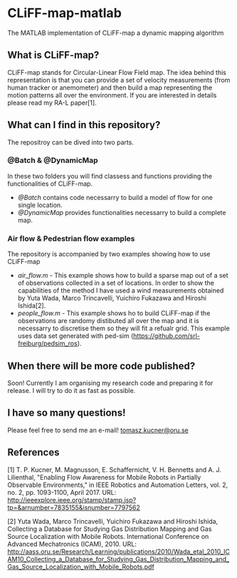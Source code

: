 # CLiFF-map-matlab
The MATLAB implementation of CLiFF-map a dynamic mapping algorithm

## What is CLiFF-map?
CLiFF-map stands for Circular-Linear Flow Field map. The idea behind this representation is that you can provide a set of velocity measurements (from human tracker or anemometer) and then build a map representing the motion patterns all over the environment. If you are interested in details please read my RA-L paper[1].

## What can I find in this repository?
The repositroy can be dived into two parts.
### @Batch & @DynamicMap
In these two folders you will find classess and functions providing the functionalities of CLiFF-map.
* *@Batch* contains code necessarry to build a model of flow for one single location.
* *@DynamicMap* provides functionalities necessarry to build a complete map.
### Air flow & Pedestrian flow examples
The repository is accompanied by two examples showing how to use CLiFF-map
* *air_flow.m* - This example shows how to build a sparse map out of a set of observations collected in a set of locations. In order to show the capabilities of the method I have used a wind measurements obtained by Yuta Wada, Marco Trincavelli, Yuichiro Fukazawa and Hiroshi Ishida[2].
* *people_flow.m* - This example shows ho to build CLiFF-map if the observations are randomy distibuted all over the map and it is necessarry to discretise them so they will fit a refualr grid. This example uses data set generated with ped-sim (https://github.com/srl-freiburg/pedsim_ros).

## When there will be more code published?
Soon! 
Currently I am organising my research code and preparing it for release. I will try to do it as fast as possible.

## I have so many questions!
Please feel free to send me an e-mail!
tomasz.kucner@oru.se

## References
[1] T. P. Kucner, M. Magnusson, E. Schaffernicht, V. H. Bennetts and A. J. Lilienthal, "Enabling Flow Awareness for Mobile Robots in Partially Observable Environments," in IEEE Robotics and Automation Letters, vol. 2, no. 2, pp. 1093-1100, April 2017.
URL: http://ieeexplore.ieee.org/stamp/stamp.jsp?tp=&arnumber=7835155&isnumber=7797562

[2] Yuta Wada, Marco Trincavelli, Yuichiro Fukazawa and Hiroshi Ishida, Collecting a Database for Studying Gas Distribution Mapping and Gas Source Localization with Mobile Robots. International Conference on Advanced Mechatronics (ICAM), 2010.
URL: http://aass.oru.se/Research/Learning/publications/2010/Wada_etal_2010_ICAM10_Collecting_a_Database_for_Studying_Gas_Distribution_Mapping_and_Gas_Source_Localization_with_Mobile_Robots.pdf
